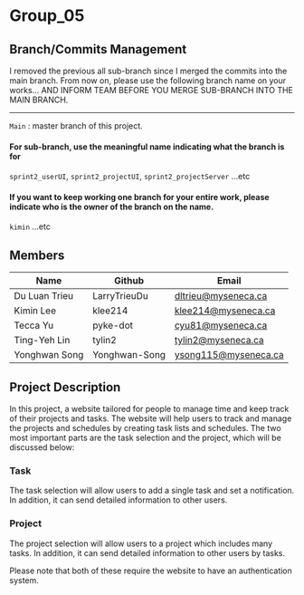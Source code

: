 # Group_05

## Branch/Commits Management
I removed the previous all sub-branch since I merged the commits into the main branch. From now on, please use the following branch name on your works...
AND INFORM TEAM BEFORE YOU MERGE SUB-BRANCH INTO THE MAIN BRANCH.

<hr/>

```Main``` : master branch of this project. <br/>

#### For sub-branch, use the meaningful name indicating what the branch is for
```sprint2_userUI```, ```sprint2_projectUI```, ```sprint2_projectServer``` ...etc

#### If you want to keep working one branch for your entire work, please indicate who is the owner of the branch on the name.
```kimin``` ...etc


## Members
| Name           | Github    | Email                       | 
| -------------- | --------- | --------------------------- | 
| Du Luan Trieu  | LarryTrieuDu | dltrieu@myseneca.ca | 
| Kimin Lee      | klee214   | klee214@myseneca.ca | 
| Tecca Yu       | pyke-dot  | cyu81@myseneca.ca   | 
| Ting-Yeh Lin   | tylin2    | tylin2@myseneca.ca  | 
| Yonghwan Song  | Yonghwan-Song  | ysong115@myseneca.ca | 

## Project Description
In this project, a website tailored for people to manage time and keep track of their projects and tasks. The website will help users to track and manage the projects and schedules by creating task lists and schedules. The two most important parts are the task selection and the project, which will be discussed below:

### Task
The task selection will allow users to add a single task and set a notification. In addition, it can send detailed information to other users.

### Project
The project selection will allow users to a project which includes many tasks. In addition, it can send detailed information to other users by tasks.

Please note that both of these require the website to have an authentication system.
